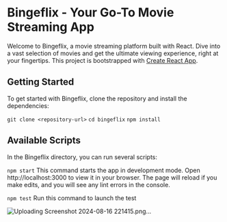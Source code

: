 # Bingeflix - Your Go-To Movie Streaming App

Welcome to Bingeflix, a movie streaming platform built with React. Dive into a vast selection of movies and get the ultimate viewing experience, right at your fingertips. This project is bootstrapped with [Create React App](https://github.com/facebook/create-react-app).

## Getting Started

To get started with Bingeflix, clone the repository and install the dependencies:

`git clone <repository-url>`
`cd bingeflix`
`npm install`

## Available Scripts

In the Bingeflix directory, you can run several scripts:

`npm start`
This command starts the app in development mode. Open http://localhost:3000 to view it in your browser. The page will reload if you make edits, and you will see any lint errors in the console.

`npm test`
Run this command to launch the test



![Uploading Screenshot 2024-08-16 221415.png…]()

